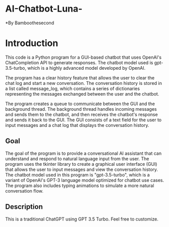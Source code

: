 # AI-Chatbot-Luna-
*By Bamboothesecond

# Introduction

This code is a Python program for a GUI-based chatbot that uses OpenAI's ChatCompletion API to generate responses. The chatbot model used is gpt-3.5-turbo, which is a highly advanced model developed by OpenAI.

The program has a clear history feature that allows the user to clear the chat log and start a new conversation. The conversation history is stored in a list called message_log, which contains a series of dictionaries representing the messages exchanged between the user and the chatbot.

The program creates a queue to communicate between the GUI and the background thread. The background thread handles incoming messages and sends them to the chatbot, and then receives the chatbot's response and sends it back to the GUI. The GUI consists of a text field for the user to input messages and a chat log that displays the conversation history.

## Goal
The goal of the program is to provide a conversational AI assistant that can understand and respond to natural language input from the user. The program uses the tkinter library to create a graphical user interface (GUI) that allows the user to input messages and view the conversation history. The chatbot model used in this program is "gpt-3.5-turbo", which is a variant of OpenAI's GPT-3 language model optimized for chatbot use cases. The program also includes typing animations to simulate a more natural conversation flow.

## Description
This is a traditional ChatGPT using GPT 3.5 Turbo. Feel free to customize.
